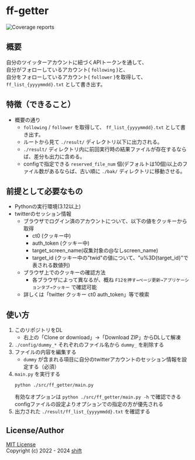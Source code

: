 # ff-getter

![Coverage reports](https://img.shields.io/endpoint?url=https://gist.githubusercontent.com/shift4869/ad61760f15c4a67a5c421cf479e3c7e7/raw/03_ff-getter.json)

## 概要
自分のツイッターアカウントに紐づくAPIトークンを通して、  
自分がフォローしているアカウント( `following` )と、  
自分をフォローしているアカウント( `follower` )を取得して、  
 `ff_list_{yyyymmdd}.txt` として書き出す。


## 特徴（できること）
- 概要の通り  
    - `following` / `follower` を取得して、 `ff_list_{yyyymmdd}.txt` として書き出す。  
    - ルートから見て `./result/` ディレクトリ以下に出力される。  
    - `./result/` ディレクトリ内に前回実行時の結果ファイルが存在するならば、差分も出力に含める。  
    - configで指定できる `reserved_file_num` 個(デフォルトは10個)以上のファイル数があるならば、古い順に `./bak/` ディレクトリに移動させる。  


## 前提として必要なもの
- Pythonの実行環境(3.12以上)
- twitterのセッション情報
    - ブラウザでログイン済のアカウントについて、以下の値をクッキーから取得
        - ct0 (クッキー中)
        - auth_token (クッキー中)
        - target_screen_name(収集対象の@なしscreen_name)
        - target_id (クッキー中の"twid"の値について、"u%3D{target_id}"で表される数値列)
    - ブラウザ上でのクッキーの確認方法
        - 各ブラウザによって異なるが、概ね `F12を押す→ページ更新→アプリケーションタブ→クッキー` で確認可能
    - 詳しくは「twitter クッキー ct0 auth_token」等で検索


## 使い方
1. このリポジトリをDL
    - 右上の「Clone or download」->「Download ZIP」からDLして解凍  
1.  `./config/dummy_*` それぞれのファイル名から `dummy_` を削除する   
1.  ファイルの内容を編集する   
    -  `dummy` が含まれる項目に自分のtwitterアカウントのセッション情報を設定する（必須）  
1. `main.py` を実行する
    ```
    python ./src/ff_getter/main.py
    ```
    有効なオプションは `python ./src/ff_getter/main.py -h` で確認できる  
    configファイルの設定よりオプションでの指定の方が優先される  
1. 出力された `./result/ff_list_{yyyymmdd}.txt` を確認する  


## License/Author
[MIT License](https://github.com/shift4869/FFGetter/blob/master/LICENSE)  
Copyright (c) 2022 - 2024 [shift](https://twitter.com/_shift4869)
